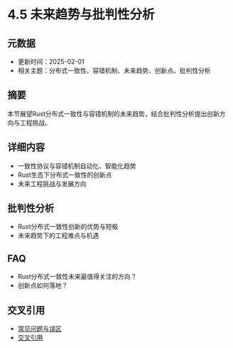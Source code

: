 # 4.5 未来趋势与批判性分析

## 元数据
- 更新时间：2025-02-01
- 相关主题：分布式一致性、容错机制、未来趋势、创新点、批判性分析

## 摘要
本节展望Rust分布式一致性与容错机制的未来趋势，结合批判性分析提出创新方向与工程挑战。

## 详细内容
- 一致性协议与容错机制自动化、智能化趋势
- Rust生态下分布式一致性的创新点
- 未来工程挑战与发展方向

## 批判性分析
- Rust分布式一致性创新的优势与短板
- 未来趋势下的工程难点与机遇

## FAQ
- Rust分布式一致性未来最值得关注的方向？
- 创新点如何落地？

## 交叉引用
- [常见问题与误区](./4.4_常见问题与误区.md)
- [交叉引用](./4.6_交叉引用.md) 
